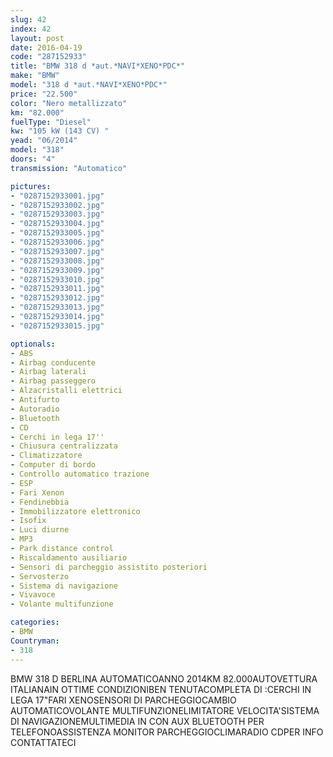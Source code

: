 ```yaml
---
slug: 42
index: 42
layout: post
date: 2016-04-19
code: "287152933"
title: "BMW 318 d *aut.*NAVI*XENO*PDC*"
make: "BMW"
model: "318 d *aut.*NAVI*XENO*PDC*"
price: "22.500"
color: "Nero metallizzato"
km: "82.000"
fuelType: "Diesel"
kw: "105 kW (143 CV) "
yead: "06/2014"
model: "318"
doors: "4"
transmission: "Automatico"

pictures:
- "0287152933001.jpg"
- "0287152933002.jpg"
- "0287152933003.jpg"
- "0287152933004.jpg"
- "0287152933005.jpg"
- "0287152933006.jpg"
- "0287152933007.jpg"
- "0287152933008.jpg"
- "0287152933009.jpg"
- "0287152933010.jpg"
- "0287152933011.jpg"
- "0287152933012.jpg"
- "0287152933013.jpg"
- "0287152933014.jpg"
- "0287152933015.jpg"

optionals:
- ABS
- Airbag conducente
- Airbag laterali
- Airbag passeggero
- Alzacristalli elettrici
- Antifurto
- Autoradio
- Bluetooth
- CD
- Cerchi in lega 17''
- Chiusura centralizzata
- Climatizzatore
- Computer di bordo
- Controllo automatico trazione
- ESP
- Fari Xenon
- Fendinebbia
- Immobilizzatore elettronico
- Isofix
- Luci diurne
- MP3
- Park distance control
- Riscaldamento ausiliario
- Sensori di parcheggio assistito posteriori
- Servosterzo
- Sistema di navigazione
- Vivavoce
- Volante multifunzione

categories:
- BMW
Countryman:
- 318
---
```

BMW 318 D BERLINA AUTOMATICOANNO 2014KM 82.000AUTOVETTURA ITALIANAIN OTTIME CONDIZIONIBEN TENUTACOMPLETA DI :CERCHI IN LEGA 17"FARI XENOSENSORI DI PARCHEGGIOCAMBIO AUTOMATICOVOLANTE MULTIFUNZIONELIMITATORE VELOCITA'SISTEMA DI NAVIGAZIONEMULTIMEDIA IN CON AUX BLUETOOTH PER TELEFONOASSISTENZA MONITOR PARCHEGGIOCLIMARADIO CDPER INFO CONTATTATECI